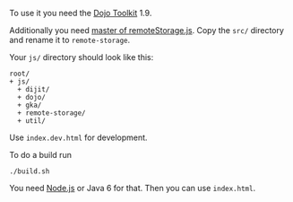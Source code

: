 To use it you need the [Dojo Toolkit](http://dojotoolkit.org/) 1.9.

Additionally you need [master of remoteStorage.js](https://github.com/RemoteStorage/remoteStorage.js). Copy the `src/` directory and rename it to `remote-storage`.

Your `js/` directory should look like this:

```
root/
+ js/
  + dijit/
  + dojo/
  + gka/
  + remote-storage/
  + util/
```

Use `index.dev.html` for development.

To do a build run

    ./build.sh

You need [Node.js](http://nodejs.org/) or Java 6 for that. Then you can use `index.html`.
